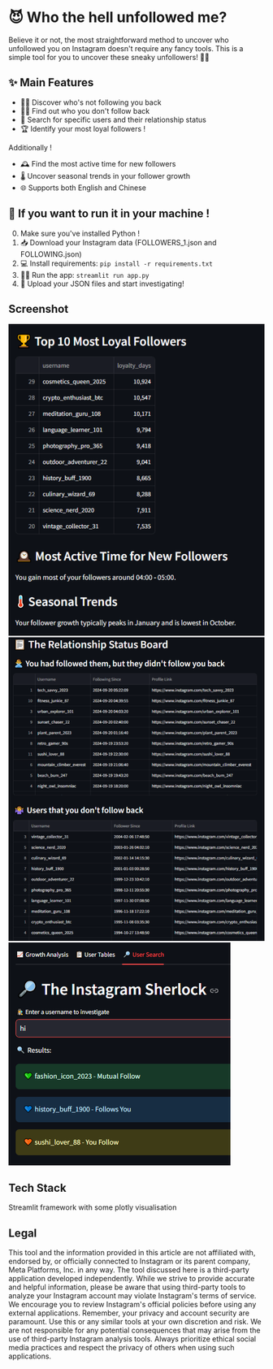 # 😈 Who the hell unfollowed me?
Believe it or not, the most straightforward method to uncover who unfollowed you on Instagram doesn't require any fancy tools.
This is a simple tool for you to uncover these sneaky unfollowers! 🕵️‍♀️

## ✨ Main Features

- 🙅‍♂️ Discover who's not following you back
- 🤷‍♀️ Find out who you don't follow back
- 🔎 Search for specific users and their relationship status
- 🏆 Identify your most loyal followers !

Additionally !

- 🕰️ Find the most active time for new followers
- 🌡️ Uncover seasonal trends in your follower growth
- 🌐 Supports both English and Chinese

## 🚀 If you want to run it in your machine !

0. Make sure you've installed Python !
1. 📥 Download your Instagram data (FOLLOWERS_1.json and FOLLOWING.json)
2. 💻 Install requirements: `pip install -r requirements.txt`
3. 🏃‍♂️ Run the app: `streamlit run app.py`
4. 📁 Upload your JSON files and start investigating!

## Screenshot
![Screenshot1](/img/Screenshot1.png)
![Screenshot2](/img/Screenshot2.png)
![Screenshot3](/img/Screenshot3.png)

## Tech Stack
Streamlit framework with some plotly visualisation

## Legal
This tool and the information provided in this article are not affiliated with, endorsed by, or officially connected to Instagram or its parent company, Meta Platforms, Inc. in any way. The tool discussed here is a third-party application developed independently.
While we strive to provide accurate and helpful information, please be aware that using third-party tools to analyze your Instagram account may violate Instagram's terms of service. We encourage you to review Instagram's official policies before using any external applications.
Remember, your privacy and account security are paramount. Use this or any similar tools at your own discretion and risk. We are not responsible for any potential consequences that may arise from the use of third-party Instagram analysis tools.
Always prioritize ethical social media practices and respect the privacy of others when using such applications.
